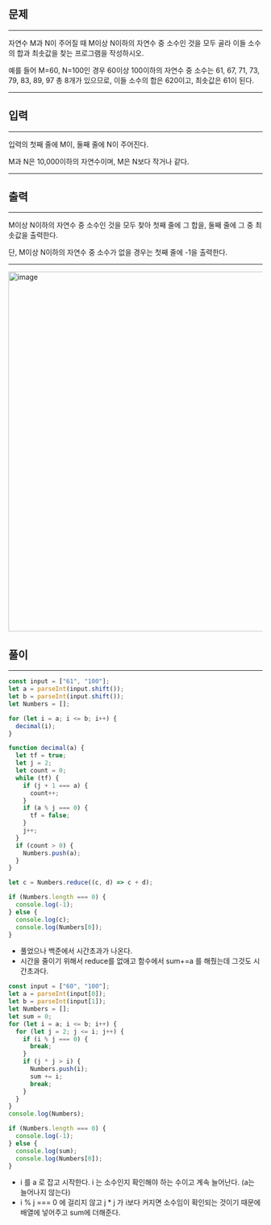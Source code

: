 ## 문제

---

자연수 M과 N이 주어질 때 M이상 N이하의 자연수 중 소수인 것을 모두 골라 이들 소수의 합과 최솟값을 찾는 프로그램을 작성하시오.

예를 들어 M=60, N=100인 경우 60이상 100이하의 자연수 중 소수는 61, 67, 71, 73, 79, 83, 89, 97 총 8개가 있으므로, 이들 소수의 합은 620이고, 최솟값은 61이 된다.

---

## 입력

---

입력의 첫째 줄에 M이, 둘째 줄에 N이 주어진다.

M과 N은 10,000이하의 자연수이며, M은 N보다 작거나 같다.

---

## 출력

---

M이상 N이하의 자연수 중 소수인 것을 모두 찾아 첫째 줄에 그 합을, 둘째 줄에 그 중 최솟값을 출력한다.

단, M이상 N이하의 자연수 중 소수가 없을 경우는 첫째 줄에 -1을 출력한다.

---

<img width="714" alt="image" src="https://user-images.githubusercontent.com/82592845/168474932-c0c5bd62-ec5b-4fa7-b6e7-db9a5f4a8a08.png">

## 풀이

---

```jsx
const input = ["61", "100"];
let a = parseInt(input.shift());
let b = parseInt(input.shift());
let Numbers = [];

for (let i = a; i <= b; i++) {
  decimal(i);
}

function decimal(a) {
  let tf = true;
  let j = 2;
  let count = 0;
  while (tf) {
    if (j + 1 === a) {
      count++;
    }
    if (a % j === 0) {
      tf = false;
    }
    j++;
  }
  if (count > 0) {
    Numbers.push(a);
  }
}

let c = Numbers.reduce((c, d) => c + d);

if (Numbers.length === 0) {
  console.log(-1);
} else {
  console.log(c);
  console.log(Numbers[0]);
}
```

- 풀었으나 백준에서 시간초과가 나온다.
- 시간을 줄이기 위해서 reduce를 없애고 함수에서 sum+=a 를 해줬는데 그것도 시간초과다.

```jsx
const input = ["60", "100"];
let a = parseInt(input[0]);
let b = parseInt(input[1]);
let Numbers = [];
let sum = 0;
for (let i = a; i <= b; i++) {
  for (let j = 2; j <= i; j++) {
    if (i % j === 0) {
      break;
    }
    if (j * j > i) {
      Numbers.push(i);
      sum += i;
      break;
    }
  }
}
console.log(Numbers);

if (Numbers.length === 0) {
  console.log(-1);
} else {
  console.log(sum);
  console.log(Numbers[0]);
}
```

- i 를 a 로 잡고 시작한다. i 는 소수인지 확인해야 하는 수이고 계속 늘어난다. (a는 늘어나지 않는다)
- i % j === 0 에 걸리지 않고 j \* j 가 i보다 커지면 소수임이 확인되는 것이기 때문에 배열에 넣어주고 sum에 더해준다.
